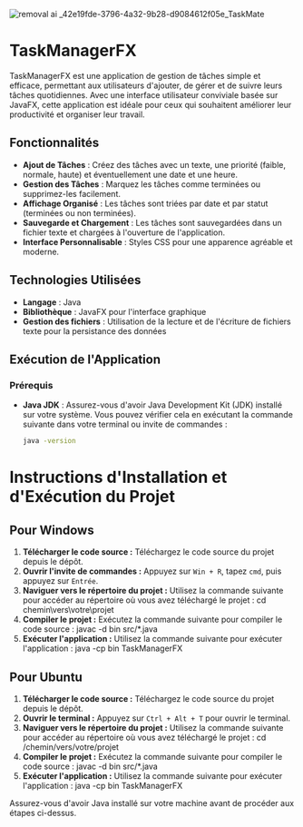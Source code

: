 ![removal ai _42e19fde-3796-4a32-9b28-d9084612f05e_TaskMate](https://github.com/user-attachments/assets/f9450e88-d2bc-4b3e-a920-659709f646f3)


# TaskManagerFX

TaskManagerFX est une application de gestion de tâches simple et efficace, permettant aux utilisateurs d'ajouter, de gérer et de suivre leurs tâches quotidiennes. Avec une interface utilisateur conviviale basée sur JavaFX, cette application est idéale pour ceux qui souhaitent améliorer leur productivité et organiser leur travail.

## Fonctionnalités

- **Ajout de Tâches** : Créez des tâches avec un texte, une priorité (faible, normale, haute) et éventuellement une date et une heure.
- **Gestion des Tâches** : Marquez les tâches comme terminées ou supprimez-les facilement.
- **Affichage Organisé** : Les tâches sont triées par date et par statut (terminées ou non terminées).
- **Sauvegarde et Chargement** : Les tâches sont sauvegardées dans un fichier texte et chargées à l'ouverture de l'application.
- **Interface Personnalisable** : Styles CSS pour une apparence agréable et moderne.

## Technologies Utilisées

- **Langage** : Java
- **Bibliothèque** : JavaFX pour l'interface graphique
- **Gestion des fichiers** : Utilisation de la lecture et de l'écriture de fichiers texte pour la persistance des données

## Exécution de l'Application

### Prérequis

- **Java JDK** : Assurez-vous d'avoir Java Development Kit (JDK) installé sur votre système. Vous pouvez vérifier cela en exécutant la commande suivante dans votre terminal ou invite de commandes :

  ```bash
  java -version


# Instructions d'Installation et d'Exécution du Projet

## Pour Windows
1. **Télécharger le code source :** Téléchargez le code source du projet depuis le dépôt.
2. **Ouvrir l'invite de commandes :** Appuyez sur `Win + R`, tapez `cmd`, puis appuyez sur `Entrée`.
3. **Naviguer vers le répertoire du projet :** Utilisez la commande suivante pour accéder au répertoire où vous avez téléchargé le projet : cd chemin\vers\votre\projet
4. **Compiler le projet :** Exécutez la commande suivante pour compiler le code source : javac -d bin src/*.java
5. **Exécuter l'application :** Utilisez la commande suivante pour exécuter l'application : java -cp bin TaskManagerFX

## Pour Ubuntu
1. **Télécharger le code source :** Téléchargez le code source du projet depuis le dépôt.
2. **Ouvrir le terminal :** Appuyez sur `Ctrl + Alt + T` pour ouvrir le terminal.
3. **Naviguer vers le répertoire du projet :** Utilisez la commande suivante pour accéder au répertoire où vous avez téléchargé le projet : cd /chemin/vers/votre/projet
4. **Compiler le projet :** Exécutez la commande suivante pour compiler le code source : javac -d bin src/*.java
5. **Exécuter l'application :** Utilisez la commande suivante pour exécuter l'application : java -cp bin TaskManagerFX

Assurez-vous d'avoir Java installé sur votre machine avant de procéder aux étapes ci-dessus.
